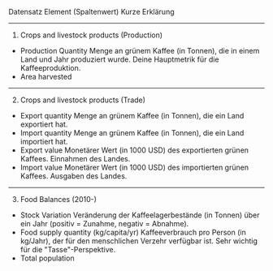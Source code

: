 Datensatz	Element (Spaltenwert)	Kurze Erklärung
---	---	---
1. Crops and livestock products (Production)	
- Production Quantity	Menge an grünem Kaffee (in Tonnen), die in einem Land und Jahr produziert wurde. Deine Hauptmetrik für die Kaffeeproduktion.
- Area harvested
---	---	---

2. Crops and livestock products (Trade)	
- Export quantity	Menge an grünem Kaffee (in Tonnen), die ein Land exportiert hat.
- Import quantity	Menge an grünem Kaffee (in Tonnen), die ein Land importiert hat.
- Export value	Monetärer Wert (in 1000 USD) des exportierten grünen Kaffees. Einnahmen des Landes.
- Import value	Monetärer Wert (in 1000 USD) des importierten grünen Kaffees. Ausgaben des Landes.
---	---	---

3. Food Balances (2010-)	
- Stock Variation	Veränderung der Kaffeelagerbestände (in Tonnen) über ein Jahr (positiv = Zunahme, negativ = Abnahme).
- Food supply quantity (kg/capita/yr)	Kaffeeverbrauch pro Person (in kg/Jahr), der für den menschlichen Verzehr verfügbar ist. Sehr wichtig für die "Tasse"-Perspektive.
- Total population